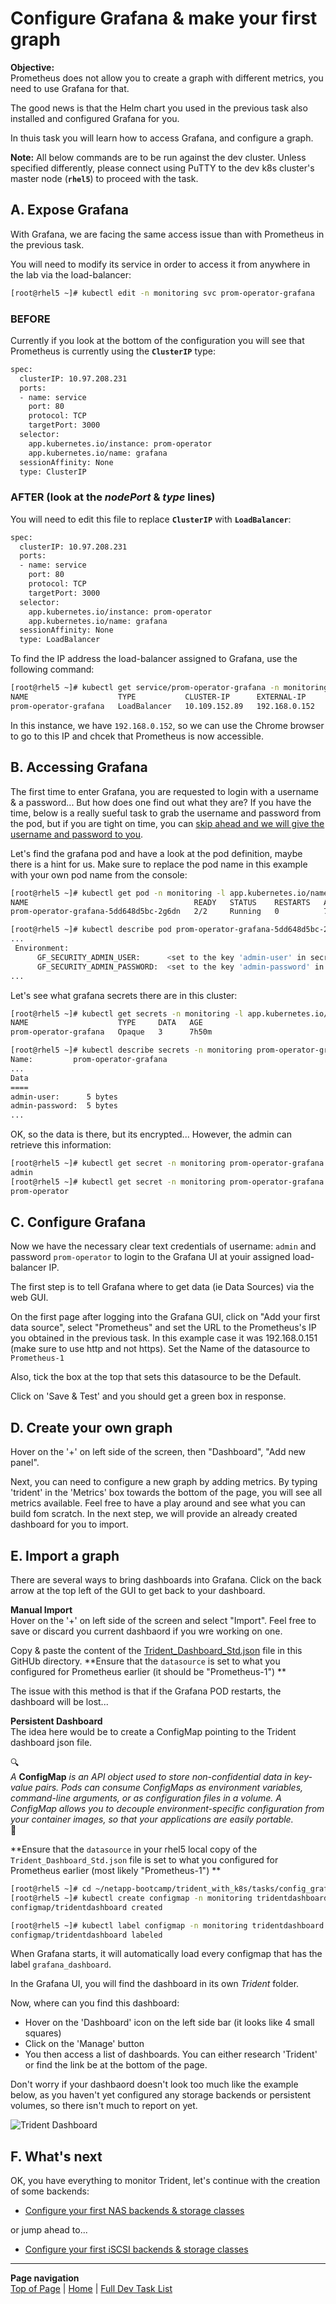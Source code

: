 # Configure Grafana & make your first graph

**Objective:**  
Prometheus does not allow you to create a graph with different metrics, you need to use Grafana for that.  

The good news is that the Helm chart you used in the previous task also installed and configured Grafana for you.  

In thuis task you will learn how to access Grafana, and configure a graph.

**Note:** All below commands are to be run against the dev cluster. Unless specified differently, please connect using PuTTY to the dev k8s cluster's master node (**`rhel5`**) to proceed with the task.  

## A. Expose Grafana

With Grafana, we are facing the same access issue than with Prometheus in the previous task.

You will need to modify its service in order to access it from anywhere in the lab via the load-balancer:

```bash
[root@rhel5 ~]# kubectl edit -n monitoring svc prom-operator-grafana
```

### BEFORE

Currently if you look at the bottom of the configuration you will see that Prometheus is currently using the **`ClusterIP`** type:

```bash
spec:
  clusterIP: 10.97.208.231
  ports:
  - name: service
    port: 80
    protocol: TCP
    targetPort: 3000
  selector:
    app.kubernetes.io/instance: prom-operator
    app.kubernetes.io/name: grafana
  sessionAffinity: None
  type: ClusterIP
```

### AFTER (look at the ***nodePort*** & ***type*** lines)

You will need to edit this file to replace **`ClusterIP`**  with **`LoadBalancer`**:

```bash
spec:
  clusterIP: 10.97.208.231
  ports:
  - name: service
    port: 80
    protocol: TCP
    targetPort: 3000
  selector:
    app.kubernetes.io/instance: prom-operator
    app.kubernetes.io/name: grafana
  sessionAffinity: None
  type: LoadBalancer
```

To find the IP address the load-balancer assigned to Grafana, use the following command:

```bash
[root@rhel5 ~]# kubectl get service/prom-operator-grafana -n monitoring
NAME                    TYPE           CLUSTER-IP      EXTERNAL-IP     PORT(S)        AGE
prom-operator-grafana   LoadBalancer   10.109.152.89   192.168.0.152   80:32348/TCP   43m
```

In this instance, we have `192.168.0.152`, so we can use the Chrome browser to go to this IP and chcek that Prometheus is now accessible.

## B. Accessing Grafana

The first time to enter Grafana, you are requested to login with a username & a password... But how does one find out what they are?  If you have the time, below is a really sueful task to grab the username and password from the pod, but if you are tight on time, you can [skip ahead and we will give the username and password to you](config_grafana#c-configure-grafana).

Let's find the grafana pod and have a look at the pod definition, maybe there is a hint for us.  Make sure to replace the pod name in this example with your own pod name from the console:

```bash
[root@rhel5 ~]# kubectl get pod -n monitoring -l app.kubernetes.io/name=grafana
NAME                                     READY   STATUS    RESTARTS   AGE
prom-operator-grafana-5dd648d5bc-2g6dn   2/2     Running   0          7h40m

[root@rhel5 ~]# kubectl describe pod prom-operator-grafana-5dd648d5bc-2g6dn -n monitoring
...
 Environment:
      GF_SECURITY_ADMIN_USER:      <set to the key 'admin-user' in secret 'prom-operator-grafana'>      Optional: false
      GF_SECURITY_ADMIN_PASSWORD:  <set to the key 'admin-password' in secret 'prom-operator-grafana'>  Optional: false
...
```

Let's see what grafana secrets there are in this cluster:

```bash
[root@rhel5 ~]# kubectl get secrets -n monitoring -l app.kubernetes.io/name=grafana
NAME                    TYPE     DATA   AGE
prom-operator-grafana   Opaque   3      7h50m

[root@rhel5 ~]# kubectl describe secrets -n monitoring prom-operator-grafana
Name:         prom-operator-grafana
...
Data
====
admin-user:      5 bytes
admin-password:  5 bytes
...
```

OK, so the data is there, but its encrypted... However, the admin can retrieve this information:

```bash
[root@rhel5 ~]# kubectl get secret -n monitoring prom-operator-grafana -o jsonpath="{.data.admin-user}" | base64 --decode ; echo
admin
[root@rhel5 ~]# kubectl get secret -n monitoring prom-operator-grafana -o jsonpath="{.data.admin-password}" | base64 --decode ; echo
prom-operator
```

## C. Configure Grafana

Now we have the necessary clear text credentials of username: `admin` and password `prom-operator` to login to the Grafana UI at youir assigned load-balancer IP.

The first step is to tell Grafana where to get data (ie Data Sources) via the web GUI.

On the first page after logging into the Grafana GUI, click on "Add your first data source", select "Prometheus" and set the URL to the Prometheus's IP you obtained in the previous task.  In this example case it was 192.168.0.151 (make sure to use http and not https).  Set the Name of the datasource to `Prometheus-1`

Also, tick the box at the top that sets this datasource to be the Default.

Click on 'Save & Test' and you should get a green box in response.

## D. Create your own graph

Hover on the '+' on left side of the screen, then "Dashboard", "Add new panel".

Next, you can need to configure a new graph by adding metrics. By typing 'trident' in the 'Metrics' box towards the bottom of the page, you will see all metrics available.  Feel free to have a play around and see what you can build fom scratch.  In the next step, we will provide an already created dashboard for you to import.

## E. Import a graph

There are several ways to bring dashboards into Grafana.  Click on the back arrow at the top left of the GUI to get back to your dashboard.

**Manual Import**  
Hover on the '+' on left side of the screen and select "Import".  Feel free to save or discard you current dashbaord if you wre working on one.

Copy & paste the content of the [Trident_Dashboard_Std.json](Trident_Dashboard_Std.json) file in this GitHUb directory.  **Ensure that the `datasource` is set to what you configured for Prometheus earlier (it should be "Prometheus-1") **

The issue with this method is that if the Grafana POD restarts, the dashboard will be lost...  

**Persistent Dashboard**  
The idea here would be to create a ConfigMap pointing to the Trident dashboard json file.

:mag:  
*A* **ConfigMap** *is an API object used to store non-confidential data in key-value pairs. Pods can consume ConfigMaps as environment variables, command-line arguments, or as configuration files in a volume. A ConfigMap allows you to decouple environment-specific configuration from your container images, so that your applications are easily portable.*  
:mag_right:  

**Ensure that the `datasource` in your rhel5 local copy of the `Trident_Dashboard_Std.json` file is set to what you configured for Prometheus earlier (most likely "Prometheus-1") **

```bash
[root@rhel5 ~]# cd ~/netapp-bootcamp/trident_with_k8s/tasks/config_grafana/
[root@rhel5 ~]# kubectl create configmap -n monitoring tridentdashboard --from-file=Trident_Dashboard_Std.json
configmap/tridentdashboard created

[root@rhel5 ~]# kubectl label configmap -n monitoring tridentdashboard grafana_dashboard=1
configmap/tridentdashboard labeled
```

When Grafana starts, it will automatically load every configmap that has the label `grafana_dashboard`.  

In the Grafana UI, you will find the dashboard in its own *Trident* folder.  

Now, where can you find this dashboard:  

- Hover on the 'Dashboard' icon on the left side bar (it looks like 4 small squares)  
- Click on the 'Manage' button  
- You then access a list of dashboards. You can either research 'Trident' or find the link be at the bottom of the page.  

Don't worry if your dashbaord doesn't look too much like the example below, as you haven't yet configured any storage backends or persistent volumes, so there isn't much to report on yet.

![Trident Dashboard](../../../images/trident_dashboard.jpg "Trident Dashboard")

## F. What's next

OK, you have everything to monitor Trident, let's continue with the creation of some backends:  

- [Configure your first NAS backends & storage classes](../config_file)  

or jump ahead to...

- [Configure your first iSCSI backends & storage classes](../config_block)  

---
**Page navigation**  
[Top of Page](#top) | [Home](/README.md) | [Full Dev Task List](/README.md#dev-k8s-cluster-tasks)
